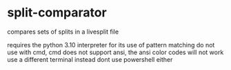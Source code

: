 # split-comparator
compares sets of splits in a livesplit file

requires the python 3.10 interpreter for its use of pattern matching
do not use with cmd, cmd does not support ansi, the ansi color codes will not work
use a different terminal instead
dont use powershell either
